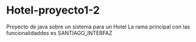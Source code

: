 # Hotel-proyecto1-2
Proyecto de java sobre un sistema para un Hotel
La rama principal con las funcionalidaddes es SANTIAGO_INTERFAZ
